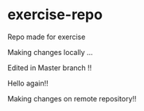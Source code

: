 # exercise-repo
Repo made for exercise

Making changes locally ...


Edited in Master branch !!

Hello again!!

Making changes on remote repository!!

